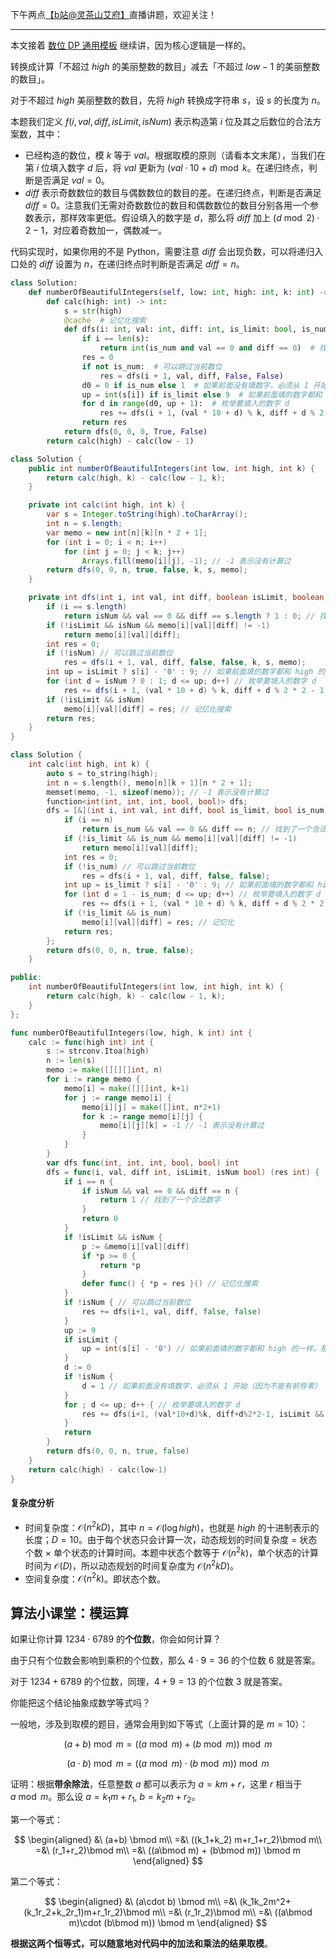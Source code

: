 下午两点[【b站@灵茶山艾府】](https://space.bilibili.com/206214)直播讲题，欢迎关注！

---

本文接着 [数位 DP 通用模板](https://leetcode.cn/problems/numbers-with-repeated-digits/solution/by-endlesscheng-c5vg/) 继续讲，因为核心逻辑是一样的。

转换成计算「不超过 $\textit{high}$ 的美丽整数的数目」减去「不超过 $\textit{low}-1$ 的美丽整数的数目」。

对于不超过 $\textit{high}$ 美丽整数的数目，先将 $\textit{high}$ 转换成字符串 $s$，设 $s$ 的长度为 $n$。

本题我们定义 $f(i,\textit{val}, \textit{diff}, \textit{isLimit},\textit{isNum})$ 表示构造第 $i$ 位及其之后数位的合法方案数，其中：

- 已经构造的数位，模 $k$ 等于 $\textit{val}$。根据取模的原则（请看本文末尾），当我们在第 $i$ 位填入数字 $d$ 后，将 $\textit{val}$ 更新为 $(\textit{val}\cdot 10 + d)\bmod k$。在递归终点，判断是否满足 $\textit{val}=0$。
- $\textit{diff}$ 表示奇数数位的数目与偶数数位的数目的差。在递归终点，判断是否满足 $\textit{diff}=0$。注意我们无需对奇数数位的数目和偶数数位的数目分别各用一个参数表示，那样效率更低。假设填入的数字是 $d$，那么将 $\textit{diff}$ 加上 $(d\bmod 2) \cdot 2 - 1$，对应着奇数加一，偶数减一。

代码实现时，如果你用的不是 Python，需要注意 $\textit{diff}$ 会出现负数，可以将递归入口处的 $\textit{diff}$ 设置为 $n$，在递归终点时判断是否满足 $\textit{diff}=n$。

```py [sol-Python3]
class Solution:
    def numberOfBeautifulIntegers(self, low: int, high: int, k: int) -> int:
        def calc(high: int) -> int:
            s = str(high)
            @cache  # 记忆化搜索
            def dfs(i: int, val: int, diff: int, is_limit: bool, is_num: bool) -> int:
                if i == len(s):
                    return int(is_num and val == 0 and diff == 0)  # 找到了一个合法数字
                res = 0
                if not is_num:  # 可以跳过当前数位
                    res = dfs(i + 1, val, diff, False, False)
                d0 = 0 if is_num else 1  # 如果前面没有填数字，必须从 1 开始（因为不能有前导零）
                up = int(s[i]) if is_limit else 9  # 如果前面填的数字都和 high 的一样，那么这一位至多填 s[i]（否则就超过 high 啦）
                for d in range(d0, up + 1):  # 枚举要填入的数字 d
                    res += dfs(i + 1, (val * 10 + d) % k, diff + d % 2 * 2 - 1, is_limit and d == up, True)
                return res
            return dfs(0, 0, 0, True, False)
        return calc(high) - calc(low - 1)
```

```java [sol-Java]
class Solution {
    public int numberOfBeautifulIntegers(int low, int high, int k) {
        return calc(high, k) - calc(low - 1, k);
    }

    private int calc(int high, int k) {
        var s = Integer.toString(high).toCharArray();
        int n = s.length;
        var memo = new int[n][k][n * 2 + 1];
        for (int i = 0; i < n; i++)
            for (int j = 0; j < k; j++)
                Arrays.fill(memo[i][j], -1); // -1 表示没有计算过
        return dfs(0, 0, n, true, false, k, s, memo);
    }

    private int dfs(int i, int val, int diff, boolean isLimit, boolean isNum, int k, char[] s, int[][][] memo) {
        if (i == s.length)
            return isNum && val == 0 && diff == s.length ? 1 : 0; // 找到了一个合法数字
        if (!isLimit && isNum && memo[i][val][diff] != -1)
            return memo[i][val][diff];
        int res = 0;
        if (!isNum) // 可以跳过当前数位
            res = dfs(i + 1, val, diff, false, false, k, s, memo);
        int up = isLimit ? s[i] - '0' : 9; // 如果前面填的数字都和 high 的一样，那么这一位至多填数字 s[i]（否则就超过 high 啦）
        for (int d = isNum ? 0 : 1; d <= up; d++) // 枚举要填入的数字 d
            res += dfs(i + 1, (val * 10 + d) % k, diff + d % 2 * 2 - 1, isLimit && d == up, true, k, s, memo);
        if (!isLimit && isNum)
            memo[i][val][diff] = res; // 记忆化搜索
        return res;
    }
}
```

```cpp [sol-C++]
class Solution {
    int calc(int high, int k) {
        auto s = to_string(high);
        int n = s.length(), memo[n][k + 1][n * 2 + 1];
        memset(memo, -1, sizeof(memo)); // -1 表示没有计算过
        function<int(int, int, int, bool, bool)> dfs;
        dfs = [&](int i, int val, int diff, bool is_limit, bool is_num) -> int {
            if (i == n)
                return is_num && val == 0 && diff == n; // 找到了一个合法数字
            if (!is_limit && is_num && memo[i][val][diff] != -1)
                return memo[i][val][diff];
            int res = 0;
            if (!is_num) // 可以跳过当前数位
                res = dfs(i + 1, val, diff, false, false);
            int up = is_limit ? s[i] - '0' : 9; // 如果前面填的数字都和 high 的一样，那么这一位至多填数字 s[i]（否则就超过 high 啦）
            for (int d = 1 - is_num; d <= up; d++) // 枚举要填入的数字 d
                res += dfs(i + 1, (val * 10 + d) % k, diff + d % 2 * 2 - 1, is_limit && d == up, true);
            if (!is_limit && is_num)
                memo[i][val][diff] = res; // 记忆化
            return res;
        };
        return dfs(0, 0, n, true, false);
    }

public:
    int numberOfBeautifulIntegers(int low, int high, int k) {
        return calc(high, k) - calc(low - 1, k);
    }
};
```

```go [sol-Go]
func numberOfBeautifulIntegers(low, high, k int) int {
	calc := func(high int) int {
		s := strconv.Itoa(high)
		n := len(s)
		memo := make([][][]int, n)
		for i := range memo {
			memo[i] = make([][]int, k+1)
			for j := range memo[i] {
				memo[i][j] = make([]int, n*2+1)
				for k := range memo[i][j] {
					memo[i][j][k] = -1 // -1 表示没有计算过
				}
			}
		}
		var dfs func(int, int, int, bool, bool) int
		dfs = func(i, val, diff int, isLimit, isNum bool) (res int) {
			if i == n {
				if isNum && val == 0 && diff == n {
					return 1 // 找到了一个合法数字
				}
				return 0
			}
			if !isLimit && isNum {
				p := &memo[i][val][diff]
				if *p >= 0 {
					return *p
				}
				defer func() { *p = res }() // 记忆化搜索
			}
			if !isNum { // 可以跳过当前数位
				res += dfs(i+1, val, diff, false, false)
			}
			up := 9
			if isLimit {
				up = int(s[i] - '0') // 如果前面填的数字都和 high 的一样，那么这一位至多填数字 s[i]（否则就超过 high 啦）
			}
			d := 0
			if !isNum {
				d = 1 // 如果前面没有填数字，必须从 1 开始（因为不能有前导零）
			}
			for ; d <= up; d++ { // 枚举要填入的数字 d
				res += dfs(i+1, (val*10+d)%k, diff+d%2*2-1, isLimit && d == up, true)
			}
			return
		}
		return dfs(0, 0, n, true, false)
	}
	return calc(high) - calc(low-1)
}
```

#### 复杂度分析

- 时间复杂度：$\mathcal{O}(n^2kD)$，其中 $n=\mathcal{O}(\log\textit{high})$，也就是 $\textit{high}$ 的十进制表示的长度；$D=10$。由于每个状态只会计算一次，动态规划的时间复杂度 $=$ 状态个数 $\times$ 单个状态的计算时间。本题中状态个数等于 $\mathcal{O}(n^2k)$，单个状态的计算时间为 $\mathcal{O}(D)$，所以动态规划的时间复杂度为 $\mathcal{O}(n^2kD)$。
- 空间复杂度：$\mathcal{O}(n^2k)$。即状态个数。

## 算法小课堂：模运算

如果让你计算 $1234\cdot 6789$ 的**个位数**，你会如何计算？

由于只有个位数会影响到乘积的个位数，那么 $4\cdot 9=36$ 的个位数 $6$ 就是答案。

对于 $1234+6789$ 的个位数，同理，$4+9=13$ 的个位数 $3$ 就是答案。

你能把这个结论抽象成数学等式吗？

一般地，涉及到取模的题目，通常会用到如下等式（上面计算的是 $m=10$）：

$$
(a+b)\bmod m = ((a\bmod m) + (b\bmod m)) \bmod m
$$

$$
(a\cdot b) \bmod m=((a\bmod m)\cdot  (b\bmod m)) \bmod m
$$

证明：根据**带余除法**，任意整数 $a$ 都可以表示为 $a=km+r$，这里 $r$ 相当于 $a\bmod m$。那么设 $a=k_1m+r_1,\ b=k_2m+r_2$。

第一个等式：

$$
\begin{aligned}
&\ (a+b) \bmod m\\
=&\ ((k_1+k_2) m+r_1+r_2)\bmod m\\
=&\ (r_1+r_2)\bmod m\\
=&\ ((a\bmod m) + (b\bmod m)) \bmod m
\end{aligned}
$$

第二个等式：

$$
\begin{aligned}
&\ (a\cdot b) \bmod m\\
=&\ (k_1k_2m^2+(k_1r_2+k_2r_1)m+r_1r_2)\bmod m\\
=&\ (r_1r_2)\bmod m\\
=&\ ((a\bmod m)\cdot  (b\bmod m)) \bmod m
\end{aligned}
$$

**根据这两个恒等式，可以随意地对代码中的加法和乘法的结果取模**。

